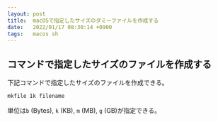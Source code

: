 ```yaml
---
layout: post
title:  macOSで指定したサイズのダミーファイルを作成する
date:   2022/01/17 08:30:14 +0900
tags:   macos sh
---
```


## コマンドで指定したサイズのファイルを作成する

下記コマンドで指定したサイズのファイルを作成できる。

```sh
mkfile 1k filename
```

単位は`b` (Bytes), `k` (KB), `m` (MB), `g` (GB)が指定できる。
